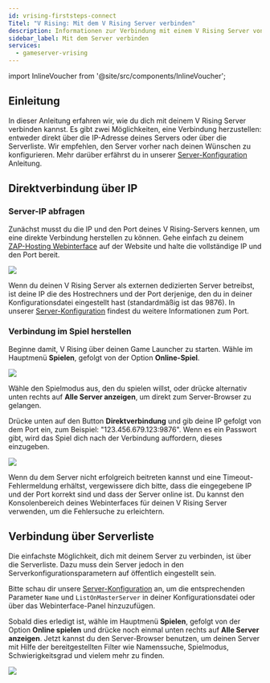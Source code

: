 ```yaml
---
id: vrising-firststeps-connect
Titel: "V Rising: Mit dem V Rising Server verbinden"
description: Informationen zur Verbindung mit einem V Rising Server von ZAP-Hosting - ZAP-Hosting.com Dokumentation
sidebar_label: Mit dem Server verbinden
services:
  - gameserver-vrising
---
```


import InlineVoucher from '@site/src/components/InlineVoucher';

## Einleitung

In dieser Anleitung erfahren wir, wie du dich mit deinem V Rising Server verbinden kannst. Es gibt zwei Möglichkeiten, eine Verbindung herzustellen: entweder direkt über die IP-Adresse deines Servers oder über die Serverliste. Wir empfehlen, den Server vorher nach deinen Wünschen zu konfigurieren. Mehr darüber erfährst du in unserer [Server-Konfiguration](vrising-configuration.md) Anleitung.

<InlineVoucher />

## Direktverbindung über IP

### Server-IP abfragen

Zunächst musst du die IP und den Port deines V Rising-Servers kennen, um eine direkte Verbindung herstellen zu können. Gehe einfach zu deinem [ZAP-Hosting Webinterface](https://zap-hosting.com/en/customer/) auf der Website und halte die vollständige IP und den Port bereit.

![](https://screensaver01.zap-hosting.com/index.php/s/tyDGMi7YmmNMLsd/preview)

Wenn du deinen V Rising Server als externen dedizierten Server betreibst, ist deine IP die des Hostrechners und der Port derjenige, den du in deiner Konfigurationsdatei eingestellt hast (standardmäßig ist das 9876). In unserer [Server-Konfiguration](vrising-configuration.md) findest du weitere Informationen zum Port.

### Verbindung im Spiel herstellen

Beginne damit, V Rising über deinen Game Launcher zu starten. Wähle im Hauptmenü **Spielen**, gefolgt von der Option **Online-Spiel**.

![](https://screensaver01.zap-hosting.com/index.php/s/cJcnRAX2Wj7sogx/preview)

Wähle den Spielmodus aus, den du spielen willst, oder drücke alternativ unten rechts auf **Alle Server anzeigen**, um direkt zum Server-Browser zu gelangen. 

Drücke unten auf den Button **Direktverbindung** und gib deine IP gefolgt von dem Port ein, zum Beispiel: "123.456.679.123:9876". Wenn es ein Passwort gibt, wird das Spiel dich nach der Verbindung auffordern, dieses einzugeben.

![](https://screensaver01.zap-hosting.com/index.php/s/tfroQDEgmr3p2D8/preview)

Wenn du dem Server nicht erfolgreich beitreten kannst und eine Timeout-Fehlermeldung erhältst, vergewissere dich bitte, dass die eingegebene IP und der Port korrekt sind und dass der Server online ist. Du kannst den Konsolenbereich deines Webinterfaces für deinen V Rising Server verwenden, um die Fehlersuche zu erleichtern.

## Verbindung über Serverliste

Die einfachste Möglichkeit, dich mit deinem Server zu verbinden, ist über die Serverliste. Dazu muss dein Server jedoch in den Serverkonfigurationsparametern auf öffentlich eingestellt sein. 

Bitte schau dir unsere [Server-Konfiguration](vrising-configuration.md) an, um die entsprechenden Parameter `Name` und `ListOnMasterServer` in deiner Konfigurationsdatei oder über das Webinterface-Panel hinzuzufügen.

Sobald dies erledigt ist, wähle im Hauptmenü **Spielen**, gefolgt von der Option **Online spielen** und drücke noch einmal unten rechts auf **Alle Server anzeigen**. Jetzt kannst du den Server-Browser benutzen, um deinen Server mit Hilfe der bereitgestellten Filter wie Namenssuche, Spielmodus, Schwierigkeitsgrad und vielem mehr zu finden.

![](https://screensaver01.zap-hosting.com/index.php/s/CGoZBkRsGTwkTQg/preview)